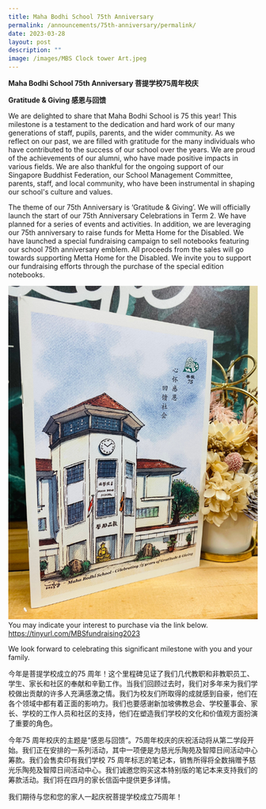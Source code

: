 ```yaml
---
title: Maha Bodhi School 75th Anniversary
permalink: /announcements/75th-anniversary/permalink/
date: 2023-03-28
layout: post
description: ""
image: /images/MBS Clock tower Art.jpeg
---
```

**Maha Bodhi School 75th Anniversary
菩提学校75周年校庆**

**Gratitude & Giving
感恩与回馈**

We are delighted to share that Maha Bodhi School is 75 this year! This milestone is a testament to the dedication and hard work of our many generations of staff, pupils, parents, and the wider community. As we reflect on our past, we are filled with gratitude for the many individuals who have contributed to the success of our school over the years. We are proud of the achievements of our alumni, who have made positive impacts in various fields. We are also thankful for the ongoing support of our Singapore Buddhist Federation, our School Management Committee, parents, staff, and local community, who have been instrumental in shaping our school's culture and values.

The theme of our 75th Anniversary is ‘Gratitude & Giving’. We will officially launch the start of our 75th Anniversary Celebrations in Term 2. We have planned for a series of events and activities. In addition, we are leveraging our 75th anniversary to raise funds for Metta Home for the Disabled. We have launched a special fundraising campaign to sell notebooks featuring our school 75th anniversary emblem. All proceeds from the sales will go towards supporting Metta Home for the Disabled. We invite you to support our fundraising efforts through the purchase of the special edition notebooks. 

![](/images/mbs%20note%20book%2075.jpeg)
You may indicate your interest to purchase via the link below. 
 https://tinyurl.com/MBSfundraising2023

We look forward to celebrating this significant milestone with you and your family.

今年是菩提学校成立的75 周年！这个里程碑见证了我们几代教职和非教职员工、学生、家长和社区的奉献和辛勤工作。当我们回顾过去时，我们对多年来为我们学校做出贡献的许多人充满感激之情。我们为校友们所取得的成就感到自豪，他们在各个领域中都有着正面的影响力。我们也要感谢新加坡佛教总会、学校董事会、家长、学校的工作人员和社区的支持，他们在塑造我们学校的文化和价值观方面扮演了重要的角色。

今年75 周年校庆的主题是“感恩与回馈”。75周年校庆的庆祝活动将从第二学段开始。我们正在安排的一系列活动，其中一项便是为慈光乐陶苑及智障日间活动中心筹款。我们会售卖印有我们学校 75 周年标志的笔记本，销售所得将全数捐赠予慈光乐陶苑及智障日间活动中心。我们诚邀您购买这本特别版的笔记本来支持我们的筹款活动。我们将在四月的家长信函中提供更多详情。

我们期待与您和您的家人一起庆祝菩提学校成立75周年！
